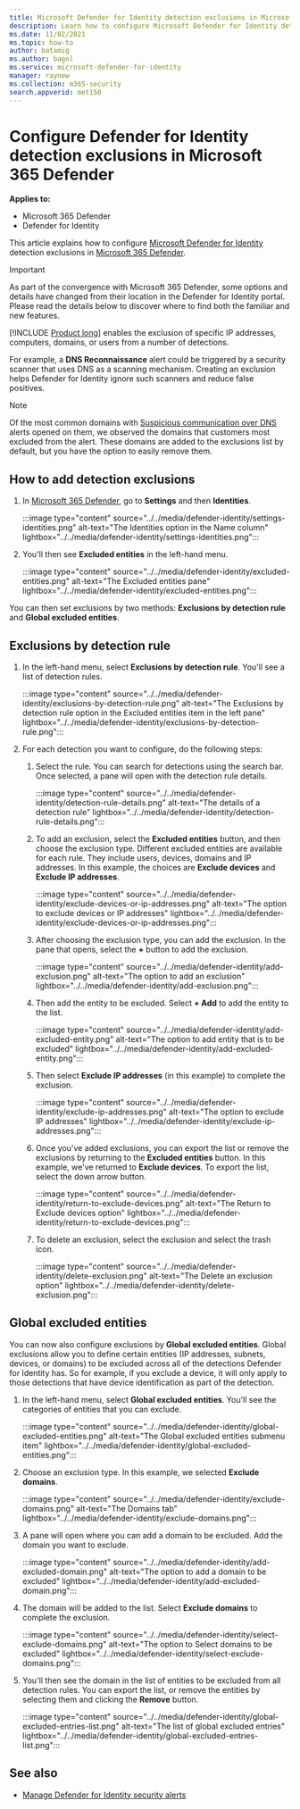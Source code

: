 ```yaml
---
title: Microsoft Defender for Identity detection exclusions in Microsoft 365 Defender
description: Learn how to configure Microsoft Defender for Identity detection exclusions in Microsoft 365 Defender.
ms.date: 11/02/2021
ms.topic: how-to
author: batamig
ms.author: bagol
ms.service: microsoft-defender-for-identity
manager: raynew
ms.collection: m365-security
search.appverid: met150
---
```


# Configure Defender for Identity detection exclusions in Microsoft 365 Defender

**Applies to:**

- Microsoft 365 Defender
- Defender for Identity

This article explains how to configure [Microsoft Defender for Identity](/defender-for-identity) detection exclusions in [Microsoft 365 Defender](/microsoft-365/security/defender/overview-security-center).

> [!IMPORTANT]
> As part of the convergence with Microsoft 365 Defender, some options and details have changed from their location in the Defender for Identity portal. Please read the details below to discover where to find both the familiar and new features.

[!INCLUDE [Product long](includes/product-long.md)] enables the exclusion of specific IP addresses, computers, domains, or users from a number of detections.

For example, a **DNS Reconnaissance** alert could be triggered by a security scanner that uses DNS as a scanning mechanism. Creating an exclusion helps Defender for Identity ignore such scanners and reduce false positives.

> [!NOTE]
> Of the most common domains with [Suspicious communication over DNS](/defender-for-identity/exfiltration-alerts#suspicious-communication-over-dns-external-id-2031) alerts opened on them, we observed the domains that customers most excluded from the alert. These domains are added to the exclusions list by default, but you have the option to easily remove them.

## How to add detection exclusions

1. In [Microsoft 365 Defender](https://security.microsoft.com/), go to **Settings** and then **Identities**.

   :::image type="content" source="../../media/defender-identity/settings-identities.png" alt-text="The Identities option in the Name column" lightbox="../../media/defender-identity/settings-identities.png":::

1. You'll then see **Excluded entities** in the left-hand menu.

   :::image type="content" source="../../media/defender-identity/excluded-entities.png" alt-text="The Excluded entities pane" lightbox="../../media/defender-identity/excluded-entities.png":::

You can then set exclusions by two methods: **Exclusions by detection rule** and **Global excluded entities**.

## Exclusions by detection rule

1. In the left-hand menu, select **Exclusions by detection rule**. You'll see a list of detection rules.

   :::image type="content" source="../../media/defender-identity/exclusions-by-detection-rule.png" alt-text="The Exclusions by detection rule option in the Excluded entities item in the left pane" lightbox="../../media/defender-identity/exclusions-by-detection-rule.png":::

1. For each detection you want to configure, do the following steps:

    1. Select the rule. You can search for detections using the search bar. Once selected, a pane will open with the detection rule details.

       :::image type="content" source="../../media/defender-identity/detection-rule-details.png" alt-text="The details of a detection rule" lightbox="../../media/defender-identity/detection-rule-details.png":::

    1. To add an exclusion, select the **Excluded entities** button, and then choose the exclusion type. Different excluded entities are available for each rule. They include users, devices, domains and IP addresses. In this example, the choices are **Exclude devices** and **Exclude IP addresses**.

       :::image type="content" source="../../media/defender-identity/exclude-devices-or-ip-addresses.png" alt-text="The option to exclude devices or IP addresses" lightbox="../../media/defender-identity/exclude-devices-or-ip-addresses.png":::

    1. After choosing the exclusion type, you can add the exclusion. In the pane that opens, select the **+** button to add the exclusion.

       :::image type="content" source="../../media/defender-identity/add-exclusion.png" alt-text="The option to add an exclusion" lightbox="../../media/defender-identity/add-exclusion.png":::

    1. Then add the entity to be excluded. Select **+ Add** to add the entity to the list.

       :::image type="content" source="../../media/defender-identity/add-excluded-entity.png" alt-text="The option to add entity that is to be excluded" lightbox="../../media/defender-identity/add-excluded-entity.png":::

    1. Then select **Exclude IP addresses** (in this example) to complete the exclusion.

       :::image type="content" source="../../media/defender-identity/exclude-ip-addresses.png" alt-text="The option to exclude IP addresses" lightbox="../../media/defender-identity/exclude-ip-addresses.png":::

    1. Once you've added exclusions, you can export the list or remove the exclusions by returning to the **Excluded entities** button. In this example, we've returned to **Exclude devices**. To export the list, select the down arrow button.

       :::image type="content" source="../../media/defender-identity/return-to-exclude-devices.png" alt-text="The Return to Exclude devices option" lightbox="../../media/defender-identity/return-to-exclude-devices.png":::

    1. To delete an exclusion, select the exclusion and select the trash icon.

       :::image type="content" source="../../media/defender-identity/delete-exclusion.png" alt-text="The Delete an exclusion option" lightbox="../../media/defender-identity/delete-exclusion.png":::

## Global excluded entities

You can now also configure exclusions by **Global excluded entities**. Global exclusions allow you to define certain entities (IP addresses, subnets, devices, or domains) to be excluded across all of the detections Defender for Identity has. So for example, if you exclude a device, it will only apply to those detections that have device identification as part of the detection.

1. In the left-hand menu, select **Global excluded entities**. You'll see the categories of entities that you can exclude.

   :::image type="content" source="../../media/defender-identity/global-excluded-entities.png" alt-text="The Global excluded entities submenu item" lightbox="../../media/defender-identity/global-excluded-entities.png":::

1. Choose an exclusion type. In this example, we selected **Exclude domains**.

   :::image type="content" source="../../media/defender-identity/exclude-domains.png" alt-text="The Domains tab" lightbox="../../media/defender-identity/exclude-domains.png":::

1. A pane will open where you can add a domain to be excluded. Add the domain you want to exclude.

   :::image type="content" source="../../media/defender-identity/add-excluded-domain.png" alt-text="The option to add a domain to be excluded" lightbox="../../media/defender-identity/add-excluded-domain.png":::

1. The domain will be added to the list. Select **Exclude domains** to complete the exclusion.

   :::image type="content" source="../../media/defender-identity/select-exclude-domains.png" alt-text="The option to Select domains to be excluded" lightbox="../../media/defender-identity/select-exclude-domains.png":::

1. You'll then see the domain in the list of entities to be excluded from all detection rules. You can export the list, or remove the entities by selecting them and clicking the **Remove** button.

   :::image type="content" source="../../media/defender-identity/global-excluded-entries-list.png" alt-text="The list of global excluded entries" lightbox="../../media/defender-identity/global-excluded-entries-list.png":::

## See also

- [Manage Defender for Identity security alerts](manage-security-alerts.md)
